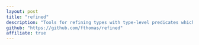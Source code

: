 ```yaml
---
layout: post
title: "refined"
description: "Tools for refining types with type-level predicates which constrain the set of values described by the refined type, for example restricting to positive or negative numbers."
github: "https://github.com/fthomas/refined"
affiliate: true
---
```

